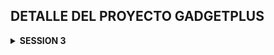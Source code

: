 ## DETALLE DEL PROYECTO GADGETPLUS

<details>
    <summary><strong>SESSION 3</strong></summary>
- En pomxml

```xml

<dependencies>
    <dependency>
        <groupId>org.springframework.boot</groupId>
        <artifactId>spring-boot-starter-data-jpa</artifactId>
    </dependency>

    <dependency>
        <groupId>org.postgresql</groupId>
        <artifactId>postgresql</artifactId>
        <scope>runtime</scope>
    </dependency>
    <dependency>
        <groupId>org.projectlombok</groupId>
        <artifactId>lombok</artifactId>
        <optional>true</optional>
    </dependency>
    <dependency>
        <groupId>org.springframework.boot</groupId>
        <artifactId>spring-boot-starter-test</artifactId>
        <scope>test</scope>
    </dependency>

</dependencies>
```

- En properties

```java

spring.application.name=gadget-plus

#
En tu
application.properties o
application.yml
spring.datasource.url=jdbc:postgresql://172.28.151.240:5432/gadget_plus
spring.datasource.username=debuggeandoideas
spring.datasource.password=secret
spring.datasource.driver-class-name=org.postgresql.Driver

spring.datasource.hikari.connection-timeout=20000
spring.datasource.hikari.maximum-pool-size=5

        #
enabled logs
spring.jpa.show-sql=true

        #
show best
format
spring.jpa.properties.hibernate.format_sql=true
spring.jpa.properties.hibernate.use_sql_comments=true

        #
configure logs
logging.level.com.baeldung.testloglevel=DEBUG
logging.level.org.springframework.orm.jpa=DEBUG
logging.level.org.springframework.transaction=DEBUG
logging.level.org.springframework.data.jpa=DEBUG
logging.level.org.hibernate.SQL=DEBUG


```

---

# CLASE 21 -> ENTIDADES JPA

- Query para ver como esta estructurado nuestra base de datos

````sql
SELECT column_name, data_type, is_nullable
FROM information_schema.columns
WHERE table_name = 'orders';

````

# # CLASE 22 -> MAPEO DE ENTIDADES

## FETCH TYPE :

> FETCHTYPE.EAGER : Carga inmediata de datos relacionados carga ansiosa
> Su valor por defecto es @OneToOne y @ManyToOne entonces si no especificas el tipo de FETCHTYPE
> su valor por defecto son estas dos. sin embargo cuando quieres usar en fetchtype.lazy @OneToOne y @ManyToOne
> es bien comun la excepcion que se llama lazy InitializationException.Esta excepcion ocurre debido a que en JPA
> necesita crear un proxy para implementar la carga perezosa, osea LazyLoading y en las relaciones one to one
> no siempre es posible crear este proxy.Entonces tener cuidado cuando tengas un tipo lazy y una asociacion
> @OneToOne y @ManyToOne.
>
> ---
>
> FETCHTYPE.LAZY : Carga diferida de datos relacionados., es lo contratio de la carga perezosa imaginate que tienes
> departamento con empleados primero carga departamento y cuando necesites los empleados ahi si los carga.
> Su valor por defecto es @OneToMany y @ManyToMany.,¿Cuando cargas a empleados ? solo cuando se lo indiques en la query
>
---

## CASCADE TYPE:

> CASCADE TYPE es una opcion que le indicas a JPA que cuando realices una operacion en una entidad
> se propague a las entidades relacionadas. Por ejemplo si tienes una entidad padre y una entidad hijo
> y quieres que cuando elimines el padre se elimine el hijo tambien, entonces usas cascade type remove.
>
> Existen varios tipos de cascade type:
> - ALL: Propaga todas las operaciones (persistir, fusionar, eliminar, refrescar, desaprobar).
> - PERSIST: Propaga la operación de persistencia (guardar).
> - MERGE: Propaga la operación de fusión (actualizar).
> - REMOVE: Propaga la operación de eliminación.
> - REFRESH: Propaga la operación de refresco (sincronizar con la base de datos).
> - DETACH: Propaga la operación de desaprobar (desvincular de la sesión de persistencia).
> - NONE: No propaga ninguna operación.
>
> Es importante usar cascade type con precaución, ya que puede tener implicaciones en el rendimiento y la integridad de
> los datos.
>

## ORPHAN REMOVAL:

> ORPHAN REMOVAL es una opcion que le indicas a JPA que cuando una entidad hija ya no este asociada a su entidad padre
> se elimine automaticamente de la base de datos. Por ejemplo si tienes una entidad padre y una entidad hijo
> y quieres que cuando elimines la referencia del hijo en el padre se elimine el hijo tambien, entonces usas orphan
> removal.
>
> Es importante usar orphan removal con precaucion, ya que puede tener implicaciones en la integridad de los datos.
> Proposito especifico es ORPHAN REMOVAL se aplica en relaciones One to Many y One to one.
> Cuando se configura como true , JPA elimina automaticamente las entidades hijas que ya no estan asociadas a su entidad
> padre.
---

## ¿DIFERENCIA ENTRE EL ORPHAN REMOVAL Y EL CASCADETYPE?:

>
> ORPHAN REMOVAL SE ACTIVA CUANDO SE ELIMINA LA REFERENCIA A LA LLAVE FORANEA DE LA ENTIDAD HIJA EN LA ENTIDAD PADRE.
> CASCADE TYPE SE ACTIVA CUANDO SE REALIZA UNA OPERACION DE ELIMINACION EN LA ENTIDAD PADRE. AQUI SE ELIMINA TODO TANTO
> ENTIDAD PADRE
> COMO HIJO

# CLASE 23 -> CRUD REPOSITORY

- public interface OrderRepository extends CrudRepository<OrderEntity, Long> { }
- Recuerda que CrudRepository ya tiene los metodos basicos para hacer un CRUD
- necesita dos parametros. el tipo de entidad y el tipo de dato de la llave primaria
- Ejemplo:
- OrderEntity es la entidad
- Long es el tipo de dato de la llave primaria
- Los metodos basicos son:
- save(S entity): Guarda una entidad en la base de datos.
- findById(ID id): Busca una entidad por su ID.
- findAll(): Devuelve todas las entidades.
- deleteById(ID id): Elimina una entidad por su ID.
- delete(S entity): Elimina una entidad.
- count(): Devuelve el numero de entidades.
- existsById(ID id): Verifica si una entidad existe por su ID.

---

## nota :

- Mapeamos solo lo que necesitamos.

```sql
@
Entity
@Table(name="orders")
@Data
public class OrderEntity {
    @Id
    @GeneratedValue(strategy = GenerationType.IDENTITY)
    private Long id;

    @Column
(name = "created_at", nullable = false)
    private LocalDateTime createdAt;

    @Column
(name = "client_name", length = 32, nullable = false)
    private String clientName;
//no es necesario mapear el guion bajo
}
```

- Hemos agregado un comandLine runner para probar el repositorio

```java

@SpringBootApplication
public class GadgetPlusApplication implements CommandLineRunner {

    @Autowired
    private OrderRepository orderRepository;

    public static void main(String[] args) {
        SpringApplication.run(GadgetPlusApplication.class, args);
    }

    @Override
    public void run(String... args) throws Exception {

        this.orderRepository.findAll().forEach(System.out::println);
    }
}
```

![imagen](/images/1.png)

# CLASE 24 -> ONETOONE

> VAMOS A UNIR LA TABLA ORDERS CON LA TABLA BILL A TRAVES DE LO QUE ES EL ID Y EL ID_BILL

![imagen](/images/2.png)

- Creamos un BillEntity

```java

@Entity
@Table(name = "bill")
@Data
public class BillEntity {

    @Id
    @Column(nullable = false, length = 64)
    private String id;

    @Column
    private BigDecimal totalAmount;

    @Column(name = "client_rfc", length = 14, nullable = false)
    private String rfc;

}
```

---

- En OrderEntity agregamos la relacion one to one

![imagen](/images/3.png)

# CLASE 25 -> FETCH TYPE LAZY

SI PONEMOS FETCH TYPE LAZY EN LA RELACION ONE TO ONE NOS VA A DAR UNA EXCEPCION
>
>![imagen](/images/4.png)
>
> LazyInitializationException.Esta excepcion ocurre debido a que en JPA
> necesita crear un proxy para implementar la carga perezosa, osea LazyLoading y en las relaciones one to one
> no siempre es posible crear este proxy.Entonces tener cuidado cuando tengas un tipo lazy y una asociacion
> @OneToOne y @ManyToOne.
>
> ![imagen](/images/5.png)
>
> solucion: cambiar a fetch type eager o usar DTOs para evitar este problema, en este ejemplo hemos accedido solo
> a los nombres con fetch type lazy
>
> ![imagen](/images/6.png)
>
> ## Resultado en consola
> ![imagen](/images/7.png)
>
> ## RESUMEN
> El EAGER trae todo OrderEntity y BillEntity
> - this.orderRepository.findAll().forEach(o -> System.out.println(o.toString()));// aqui te trae todo el objeto order
    con bill incluido
    > El LAZY no puede traer el Bill por eso falla si tratas de imprimir todo el objeto order con bill incluido.
>
> - this.orderRepository.findAll().forEach(o -> System.out.println(o.getClientName()));// aqui solo te trae el nombre
    del cliente y no falla
    > otra solucion es para que no truene usamos el metodo de lombok ### @ToString.Exclude() ###
> - y asi evitamos que se imprima el objeto bill
> - @ToString.Exclude -> quedaria asi

```java

@ToString.Exclude
@OneToOne(fetch = FetchType.LAZY, cascade = CascadeType.ALL)
@JoinColumn(name = "id_bill", nullable = false, unique = true)
private BillEntity bill;

```

---
La anotación `@ToString.Exclude` excluye el campo `bill` del método `toString()` generado automáticamente por Lombok.

**¿Por qué se usa?**

Cuando tienes relaciones JPA con `FetchType.LAZY`, si intentas imprimir el objeto completo (usando `toString()`), puede
causar:

1. **LazyInitializationException** - Si la sesión de Hibernate ya está cerrada
2. **Consultas SQL no deseadas** - Hibernate intentará cargar la relación lazy cuando acceda al campo `bill` en el
   `toString()`
3. **Recursión infinita** - Si `BillEntity` también tiene una referencia de vuelta a `OrderEntity`

**Ejemplo de lo que sucede:**

Sin `@ToString.Exclude`:

```java
// Esto podría fallar con LazyInitializationException
System.out.println(order.toString()); // Intenta acceder a order.bill
```

Con `@ToString.Exclude`:

```java
// Esto funciona sin problemas
System.out.println(order.toString()); // No accede a order.bill
```

**Resultado:**

- El `toString()` generado incluirá `id`, `createdAt` y `clientName`
- **NO** incluirá el campo `bill`, evitando los problemas mencionados

Es una práctica común usar `@ToString.Exclude` en relaciones JPA, especialmente con `LAZY` loading.

# CLASE 27 -> ONETOONE CIRCULAR

## LO QUE SE DESEA HACER ES UN JOIN orders y bill

![image](/images/9.png)

```sql

SELECT *
FROM orders o
         join bill b on b.id = o.id_bill;

```

### En Order Entity se mapea el Bill este esta realizando el JOIN y en BillEntity se mapea la orden pero esta es la parte inversa de la relacion

### no es necesario hacer el JOIN desde BillEntity es redundante.

### En `OrderEntity`:

```java

@OneToOne(fetch = FetchType.EAGER, cascade = CascadeType.ALL)
@JoinColumn(name = "id_bill", nullable = false, unique = true)
private BillEntity bill;

```

- `@OneToOne`: Define la relación uno a uno.
- `fetch = FetchType.LAZY`: No carga la factura (bill) automáticamente, solo cuando la necesitas.
- `cascade = CascadeType.ALL`: Si guardas/borras una orden, también afecta a su factura asociada.
- `@JoinColumn(name = "id_bill", ...)`: Especifica la columna en la tabla `orders` que guarda el ID de la factura.

---

### En `BillEntity`:

```java

@OneToOne(mappedBy = "bill", cascade = CascadeType.ALL, fetch = FetchType.EAGER)
private OrderEntity order;
```

- `mappedBy = "bill"`: Indica que esta es la parte **inversa** de la relación, y que la clave foránea vive en la otra
  entidad (`OrderEntity`).

---

> Le vamos a dar a la entidad OrderEntity mas importancia y vamos a excluir la relacion inversa en BillEntity
> para evitar que no me aparezca en el toString de BillEntity la relacion con OrderEntity y evitar problemas de
> recursividad infinita
> StackOverflowError

```java

@ToString.Exclude
@OneToOne(mappedBy = "bill", cascade = CascadeType.ALL, fetch = FetchType.EAGER)
private OrderEntity order;

```

- Con esto se soluciona todo e imprime correctamente el JOIN con la entidad OrderEntity

```java

OrderEntity(id=1, createdAt=2025-10-28T02:20:18.193608, clientName=Ronda Rousey, bill=BillEntity(id=b-1, totalAmount=8101.76, rfc=ERT655687JHY))

OrderEntity(id=2, createdAt=2025-10-28T02:20:18.193608, clientName=Amanda Nunes, bill=BillEntity(id=b-2, totalAmount=4301.88, rfc=AZ45NM78BC79))

```
---

## Nota explicacion por que existen estas relaciones

> Las asociaciones que ves en las entidades `OrderEntity` y `BillEntity` son relaciones de **mapeo de objetos a tablas**
> usando JPA (Jakarta Persistence API) para reflejar cómo los datos se relacionan en la base de datos. Te explico el
> propósito y motivo de cada parte:

---

## ¿Por qué se usan estas asociaciones?

### 1. **Relación @OneToOne**

- La anotación `@OneToOne` significa que **cada entidad de un lado de la relación se asocia con exactamente una entidad
  del otro lado**.
- En este caso, cada `OrderEntity` está asociada a una sola `BillEntity` y viceversa.

### 2. **¿Por qué existen estas asociaciones?**

- **Representan reglas del negocio.** Por ejemplo, si en tu sistema **cada orden tiene exactamente un
  comprobante/factura (bill), y cada factura pertenece a una sola orden**, entonces una relación uno a uno es la forma
  correcta de modelar esto, tanto en la base de datos como en el modelo de objetos Java.
- **Facilitan operaciones CRUD y navegación entre entidades.** Puedes acceder fácilmente desde una orden a su factura, y
  desde una factura a su orden usando los getters/setters generados por Lombok.

## ¿Por qué no usar @OneToMany o @ManyToOne?

- Si una factura pudiera tener **muchas órdenes** asociadas, usarías `@OneToMany` o `@ManyToOne`.
- Si un pedido pudiera tener **muchas facturas**, también usarías una opción diferente.
- Pero en tu modelo, la relación es **estrictamente uno a uno**.

---

## Resumen

- **Motivo principal**: Reflejar la realidad del dominio del negocio (una orden solo tiene una factura y viceversa).
- **Ventaja**: Permite integridad referencial, navegación sencilla entre entidades y un modelo de datos claro y
  mantenible.

Si tienes un caso de negocio donde esto no se cumple, deberías reconsiderar la relación. Pero si cada orden/factura es
única y está emparejada, ¡este es el patrón correcto!

# SI LE METEMOS O COMPLIMOS CON ESTAS RELACIONES PODEMOS TENER PROBLEMAS DE RECUSION INFINITA AL MOMENTO DE IMPRIMIR LOS OBJETOS

![imagen](/images/8.png)

# EN RESUMEN POR ESTO ES QUE USAMOS @ToString.Exclude PARA EVITAR ESTOS PROBLEMAS DE RECUSION INFINITA

¡Excelente pregunta! El problema de **recursividad infinita** en JPA es muy común cuando trabajas con relaciones bidireccionales. Te lo explico con tu caso específico:

## 🔄 ¿Por qué ocurre la recursividad infinita?

Tienes una relación **bidireccional** `@OneToOne` entre `OrderEntity` y `BillEntity`:

```
OrderEntity → bill (tiene referencia a BillEntity)
     ↓
BillEntity → order (tiene referencia de vuelta a OrderEntity)
```

### El problema ocurre cuando llamas a `toString()`:

1. **OrderEntity.toString()** → imprime sus campos + llama a `bill.toString()`
2. **BillEntity.toString()** → imprime sus campos + llama a `order.toString()`
3. **OrderEntity.toString()** → imprime sus campos + llama a `bill.toString()`
4. ... ♾️ **CICLO INFINITO** → StackOverflowError

## ✅ Soluciones

### 1. **Usar `@ToString.Exclude` en AMBOS lados** (Recomendado)

Ya lo tienes en `BillEntity`, pero debes asegurarte de tenerlo también en `OrderEntity`:

```java
// En OrderEntity
@ToString.Exclude
@OneToOne(fetch = FetchType.EAGER, cascade = CascadeType.ALL)
@JoinColumn(name = "id_bill", nullable = false, unique = true)
private BillEntity bill;

// En BillEntity (ya lo tienes)
@ToString.Exclude
@OneToOne(mappedBy = "bill", cascade = CascadeType.ALL, fetch = FetchType.EAGER)
private OrderEntity order;
```

### 2. **Usar `@JsonIgnore` o `@JsonBackReference`** (para serialización JSON)

Si además trabajas con APIs REST, también necesitas evitar la recursividad al serializar a JSON:

```java
// En BillEntity (lado NO dueño)
@JsonBackReference
@ToString.Exclude
@OneToOne(mappedBy = "bill", cascade = CascadeType.ALL, fetch = FetchType.EAGER)
private OrderEntity order;
```

## 🎯 Análisis de tu esquema SQL

Según tu tabla, **OrderEntity es el dueño** de la relación porque:

```sql
CREATE TABLE orders (
    ...
    id_bill VARCHAR(64) UNIQUE NOT NULL,
    FOREIGN KEY (id_bill) REFERENCES bill(id) ON DELETE CASCADE
);
```

La columna `id_bill` está en la tabla `orders`, por eso en JPA:
- ✅ **OrderEntity** usa `@JoinColumn` (dueño de la relación)
- ✅ **BillEntity** usa `mappedBy = "bill"` (lado inverso)

## ⚠️ Advertencias adicionales

### 1. **EAGER fetching bidireccional es peligroso**
```java
// Ambos tienen FetchType.EAGER
fetch = FetchType.EAGER
```

Esto puede causar problemas de rendimiento. Considera usar `LAZY`:

```java
// En OrderEntity
@OneToOne(fetch = FetchType.LAZY, cascade = CascadeType.ALL)
@JoinColumn(name = "id_bill", nullable = false, unique = true)
private BillEntity bill;

// En BillEntity
@ToString.Exclude
@OneToOne(mappedBy = "bill", cascade = CascadeType.ALL, fetch = FetchType.LAZY)
private OrderEntity order;
```

### 2. **CascadeType.ALL puede ser peligroso**
Con `CascadeType.ALL` en ambos lados, cualquier operación se propaga. Ten cuidado con operaciones de borrado.

## 📝 Ejemplo completo corregido

```java
// OrderEntity (dueño de la relación)
@Entity
@Table(name = "orders")
@Data
public class OrderEntity {
    @Id
    @GeneratedValue(strategy = GenerationType.IDENTITY)
    private Long id;
    
    @Column(name = "created_at", nullable = false)
    private LocalDateTime createdAt;
    
    @Column(name = "client_name", nullable = false, length = 32)
    private String clientName;
    
    @ToString.Exclude // 👈 IMPORTANTE
    @OneToOne(fetch = FetchType.LAZY, cascade = CascadeType.ALL)
    @JoinColumn(name = "id_bill", nullable = false, unique = true)
    private BillEntity bill;
}

// BillEntity (lado inverso)
@Entity
@Table(name = "bill")
@Data
public class BillEntity {
    @Id
    @Column(length = 64)
    private String id;
    
    @Column(name = "total_amount")
    private BigDecimal totalAmount;
    
    @Column(name = "client_rfc", nullable = false, length = 14)
    private String clientRfc;
    
    @JsonBackReference // 👈 Para APIs REST
    @ToString.Exclude  // 👈 IMPORTANTE
    @OneToOne(mappedBy = "bill", cascade = CascadeType.ALL, fetch = FetchType.LAZY)
    private OrderEntity order;
}
```
¡Con estos cambios ya no tendrás recursividad infinita! 🎉

---

## #️ ⃣📚**Clase 28: CASCADE PERSIST`**


</details>

